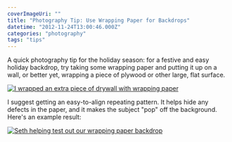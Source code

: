 ```yaml
---
coverImageUri: ""
title: "Photography Tip: Use Wrapping Paper for Backdrops"
datetime: "2012-11-24T13:00:46.000Z"
categories: "photography"
tags: "tips"
---
```


A quick photography tip for the holiday season: for a festive and easy holiday backdrop, try taking some wrapping paper and putting it up on a wall, or better yet, wrapping a piece of plywood or other large, flat surface.

[![](http://assets.brandonmartinez.com/brandonmartinez/2012/11/wrappingpaper-575x766.jpg "I wrapped an extra piece of drywall with wrapping paper")](http://assets.brandonmartinez.com/brandonmartinez/2012/11/wrappingpaper.jpg)

I suggest getting an easy-to-align repeating pattern. It helps hide any defects in the paper, and it makes the subject "pop" off the background. Here's an example result:

[![](http://assets.brandonmartinez.com/brandonmartinez/2012/11/wrappingpaperresult-575x718.jpg "Seth helping test out our wrapping paper backdrop")](http://assets.brandonmartinez.com/brandonmartinez/2012/11/wrappingpaperresult.jpg)
